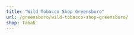 ```yaml
---
title: "Wild Tobacco Shop Greensboro"
url: /greensboro/wild-tobacco-shop-greensboro/
shop: Tabak
---
```

